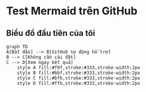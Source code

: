 # Test Mermaid trên GitHub
## Biểu đồ đầu tiên của tôi
```mermaid
graph TD
A[Bắt đầu] --> B[GitHub tự động hỗ trợ]
B --> C[Không cần cài đặt]
C --> D[Xem ngay kết quả]
    style A fill:#f9f,stroke:#333,stroke-width:2px
    style B fill:#bbf,stroke:#333,stroke-width:2px
    style C fill:#bfb,stroke:#333,stroke-width:2px
    style D fill:#ffb,stroke:#333,stroke-width:2px


```
